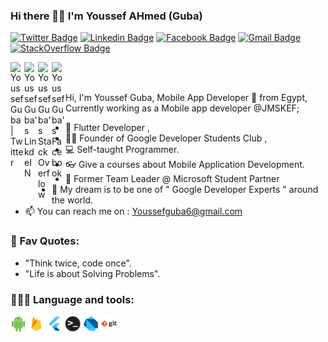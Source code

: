 ### Hi there 👋🏻 I'm Youssef AHmed (Guba)
[![Twitter Badge](https://img.shields.io/badge/@Youssefguba-30302f?style=flat&logo=twitter&logoColor=blue)](https://twitter.com/youssef_guba)
[![Linkedin Badge](https://img.shields.io/badge/YoussefAhmed-30302f?style=flat&logo=linkedin&logoColor=white)](https://www.linkedin.com/in/youssefguba/)
[![Facebook Badge](https://img.shields.io/badge/YoussefGuba-30302f?style=flat&logo=android)](https://www.facebook.com/youssefguba)
[![Gmail Badge](https://img.shields.io/badge/youssef9saeed@gmail.com-30302f?style=flat&logo=Gmail&logoColor=red)](mailto:youssef9saeed@gmail.com)
[![StackOverflow Badge](https://img.shields.io/badge/Youssefguba-30302f?style=flat&logo=Gmail&logoColor=red)](https://stackoverflow.com/users/8526853/youssef-guba)

<a href="https://twitter.com/youssef_guba">
  <img align="left" alt="Youssef Guba | Twitter" width="22px" src="https://cdn.jsdelivr.net/npm/simple-icons@v3/icons/twitter.svg" />
</a>
<a href="https://www.linkedin.com/in/youssefguba">
  <img align="left" alt="Youssef Guba's LinkdeIN" width="22px" src="https://cdn.jsdelivr.net/npm/simple-icons@v3/icons/linkedin.svg" />
</a>
<a href="https://stackoverflow.com/users/8526853/youssef-guba">
  <img align="left" alt="Youssef Guba's StackOverflow" width="22px" src="https://cdn.jsdelivr.net/npm/simple-icons@v3/icons/stackoverflow.svg" />
</a>
<a href="https://www.facebook.com/youssefguba">
  <img align="left" alt="Youssef Guba's Facebook" width="22px" src="https://cdn.jsdelivr.net/npm/simple-icons@v3/icons/facebook.svg" />
</a>
<br />
<br />

Hi, I'm Youssef Guba, Mobile App Developer 🚀 from Egypt, Currently working as a Mobile app developer  @JMSKEF;

- 🐳 Flutter Developer , 
- 🐱‍🏍 Founder of Google Developer Students Club ,
- 💻 Self-taught Programmer.
- 👓 Give a courses about Mobile Application Development. 
- 🌱 Former Team Leader @ Microsoft Student Partner
- 🔮 My dream is to be one of " Google Developer Experts " around the world.
- 📫 You can reach me on : Youssefguba6@gmail.com

### 💎 Fav Quotes: 
- "Think twice, code once". 
- "Life is about Solving Problems".

### 👨🏻‍💻 Language and tools: 
<img height="25" src="https://raw.githubusercontent.com/github/explore/80688e429a7d4ef2fca1e82350fe8e3517d3494d/topics/android/android.png"></img>
<img height="25" src="https://raw.githubusercontent.com/github/explore/80688e429a7d4ef2fca1e82350fe8e3517d3494d/topics/firebase/firebase.png"></img>
<img height="25" src="https://raw.githubusercontent.com/github/explore/80688e429a7d4ef2fca1e82350fe8e3517d3494d/topics/flutter/flutter.png"></img>
<img height="25" src="https://raw.githubusercontent.com/github/explore/80688e429a7d4ef2fca1e82350fe8e3517d3494d/topics/terminal/terminal.png"></img>
<img height="25" src="https://raw.githubusercontent.com/github/explore/80688e429a7d4ef2fca1e82350fe8e3517d3494d/topics/dart/dart.png"></img>
<img height="25" src="https://raw.githubusercontent.com/github/explore/80688e429a7d4ef2fca1e82350fe8e3517d3494d/topics/git/git.png"></img>
